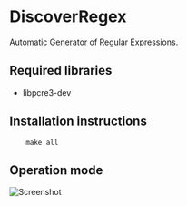 # DiscoverRegex
Automatic Generator of Regular Expressions.

## Required libraries

* libpcre3-dev

## Installation instructions

```
    make all
```
## Operation mode

![Screenshot](screenshot.png)
